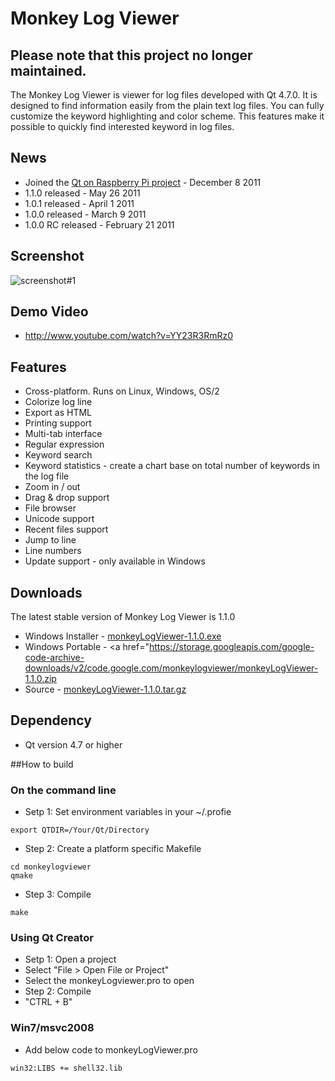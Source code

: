 Monkey Log Viewer
========
## Please note that this project no longer maintained.

The Monkey Log Viewer is viewer for log files developed with Qt 4.7.0. It is designed to find information easily from the plain text log files. You can fully customize the keyword highlighting and color scheme. This features make it possible to quickly find interested keyword in log files.

## News
 * Joined the <a href="http://qt-project.org/wiki/QtonPi-Accepted">Qt on Raspberry Pi project</a> - December 8 2011
 * 1.1.0 released - May 26 2011
 * 1.0.1 released - April 1 2011
 * 1.0.0 released - March 9 2011
 * 1.0.0 RC released - February 21 2011

## Screenshot
![screenshot#1](https://lh5.googleusercontent.com/-22li12ILdjE/UJT5hZ2P4bI/AAAAAAAAGe4/E5urhDr7dNo/s800/monkeylogviewer-20121103.png)

## Demo Video
 * http://www.youtube.com/watch?v=YY23R3RmRz0

## Features
 * Cross-platform. Runs on Linux, Windows, OS/2
 * Colorize log line
 * Export as HTML
 * Printing support
 * Multi-tab interface
 * Regular expression
 * Keyword search
 * Keyword statistics - create a chart base on total number of keywords in the log file
 * Zoom in / out
 * Drag & drop support
 * File browser
 * Unicode support
 * Recent files support
 * Jump to line
 * Line numbers
 * Update support - only available in Windows

## Downloads
 The latest stable version of Monkey Log Viewer is 1.1.0
 * Windows Installer - <a href="https://storage.googleapis.com/google-code-archive-downloads/v2/code.google.com/monkeylogviewer/monkeyLogViewer-1.1.0.exe">monkeyLogViewer-1.1.0.exe</a> 
 * Windows Portable - <a href="https://storage.googleapis.com/google-code-archive-downloads/v2/code.google.com/monkeylogviewer/monkeyLogViewer-1.1.0.zip</a> 
 * Source - <a href="https://storage.googleapis.com/google-code-archive-downloads/v2/code.google.com/monkeylogviewer/monkeyLogViewer-1.1.0.tar.gz">monkeyLogViewer-1.1.0.tar.gz</a>

## Dependency 
 * Qt version 4.7 or higher

##How to build
### On the command line
 * Setp 1: Set environment variables in your ~/.profie 

 ```
 export QTDIR=/Your/Qt/Directory
 ```
 * Step 2: Create a platform specific Makefile

 ```
 cd monkeylogviewer
 qmake
 ``` 
 * Step 3: Compile
 ```
 make 
 ```

### Using Qt Creator
 * Setp 1: Open a project
  * Select "File > Open File or Project"
  * Select the monkeyLogviewer.pro to open 
 * Step 2: Compile
  * "CTRL + B"

### Win7/msvc2008
 * Add below code to monkeyLogViewer.pro

 ```
 win32:LIBS += shell32.lib
 ```
